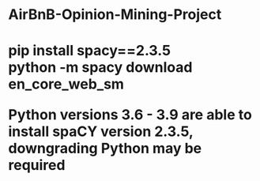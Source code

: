 # AirBnB-Opinion-Mining-Project
<h1 PIP Installation for spaCY: h1>

pip install spacy==2.3.5 <br>
python -m spacy download en_core_web_sm <br>

**Python versions 3.6 - 3.9 are able to install spaCY version 2.3.5, downgrading Python may be required**
